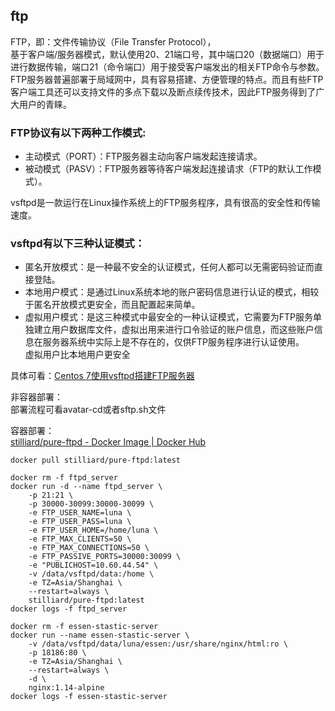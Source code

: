 ## ftp
FTP，即：文件传输协议（File Transfer Protocol），  
基于客户端/服务器模式，默认使用20、21端口号，其中端口20（数据端口）用于进行数据传输，端口21（命令端口）用于接受客户端发出的相关FTP命令与参数。  
FTP服务器普遍部署于局域网中，具有容易搭建、方便管理的特点。而且有些FTP客户端工具还可以支持文件的多点下载以及断点续传技术，因此FTP服务得到了广大用户的青睐。
### FTP协议有以下两种工作模式:
* 主动模式（PORT）：FTP服务器主动向客户端发起连接请求。  
* 被动模式（PASV）：FTP服务器等待客户端发起连接请求（FTP的默认工作模式）。 

vsftpd是一款运行在Linux操作系统上的FTP服务程序，具有很高的安全性和传输速度。
### vsftpd有以下三种认证模式：  
* 匿名开放模式：是一种最不安全的认证模式，任何人都可以无需密码验证而直接登陆。  
* 本地用户模式：是通过Linux系统本地的账户密码信息进行认证的模式，相较于匿名开放模式更安全，而且配置起来简单。  
* 虚拟用户模式：是这三种模式中最安全的一种认证模式，它需要为FTP服务单独建立用户数据库文件，虚拟出用来进行口令验证的账户信息，而这些账户信息在服务器系统中实际上是不存在的，仅供FTP服务程序进行认证使用。  
虚拟用户比本地用户更安全

具体可看：[Centos 7使用vsftpd搭建FTP服务器](https://blog.51cto.com/andyxu/2168875)
  

非容器部署：  
部署流程可看avatar-cd或者sftp.sh文件  

容器部署：  
[stilliard/pure-ftpd - Docker Image | Docker Hub](https://hub.docker.com/r/stilliard/pure-ftpd)
```shell
docker pull stilliard/pure-ftpd:latest

docker rm -f ftpd_server
docker run -d --name ftpd_server \
    -p 21:21 \
    -p 30000-30099:30000-30099 \
    -e FTP_USER_NAME=luna \
    -e FTP_USER_PASS=luna \
    -e FTP_USER_HOME=/home/luna \
    -e FTP_MAX_CLIENTS=50 \
    -e FTP_MAX_CONNECTIONS=50 \
    -e FTP_PASSIVE_PORTS=30000:30099 \
    -e "PUBLICHOST=10.60.44.54" \
    -v /data/vsftpd/data:/home \
    -e TZ=Asia/Shanghai \
    --restart=always \
    stilliard/pure-ftpd:latest
docker logs -f ftpd_server
```


```shell
docker rm -f essen-stastic-server
docker run --name essen-stastic-server \
    -v /data/vsftpd/data/luna/essen:/usr/share/nginx/html:ro \
    -p 18186:80 \
    -e TZ=Asia/Shanghai \
    --restart=always \
    -d \
    nginx:1.14-alpine
docker logs -f essen-stastic-server
```














